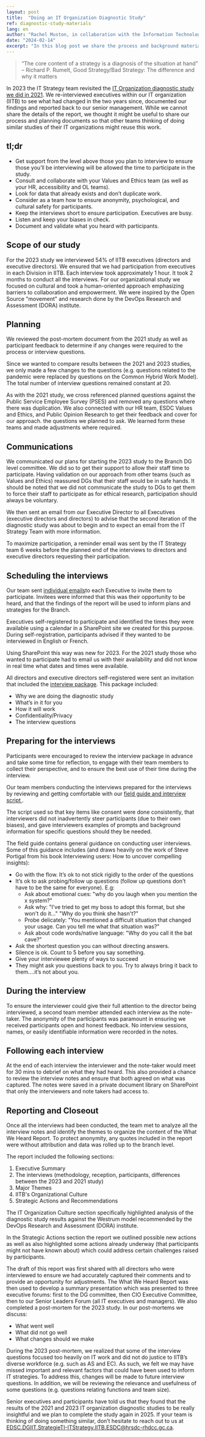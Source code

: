 ```yaml
---
layout: post
title:  "Doing an IT Organization Diagnostic Study"
ref: diagnostic-study-materials
lang: en
author: "Rachel Muston, in collaboration with the Information Technology (IT) Strategy team"
date: "2024-02-14"
excerpt: "In this blog post we share the process and background materials we used (including questionnaire, emails, and script) to conduct the Diagnostic Study of ESDC’s IT Organization we did in 2023. (8 min read)"
---
```

<!-- markdownlint-disable MD033 -->

> “The core content of a strategy is a diagnosis of the situation at hand” – Richard P. Rumelt, Good Strategy/Bad Strategy: The difference and why it matters

In 2023 the IT Strategy team revisited the [IT Organization diagnostic study we did in 2021](2021-12-10-iitb-diagnostic-study.md).
We re-interviewed executives within our IT organization (IITB) to see what had changed in the two years since, documented our findings and reported back to our senior management.
While we cannot share the details of the report, we thought it might be useful to share our process and planning documents so that other teams thinking of doing similar studies of their IT organizations might reuse this work.

## tl;dr

- Get support from the level above those you plan to interview to ensure those you’ll be interviewing will be allowed the time to participate in the study.
- Consult and collaborate with your Values and Ethics team (as well as your HR, accessibility and OL teams).
- Look for data that already exists and don’t duplicate work.
- Consider as a team how to ensure anonymity, psychological, and cultural safety for participants.
- Keep the interviews short to ensure participation. Executives are busy.
- Listen and keep your biases in check.
- Document and validate what you heard with participants.

## Scope of our study

For the 2023 study we interviewed 54% of IITB executives (directors and executive directors).
We ensured that we had participation from executives in each Division in IITB.
Each interview took approximately 1 hour.
It took 2 months to conduct all the interviews.
For our organizational study we focused on cultural and took a human-oriented approach emphasizing barriers to collaboration and empowerment.
We were inspired by the Open Source "movement" and research done by the DevOps Research and Assessment (DORA) institute.

## Planning

We reviewed the post-mortem document from the 2021 study as well as participant feedback to determine if any changes were required to the process or interview questions.

Since we wanted to compare results between the 2021 and 2023 studies, we only made a few changes to the questions (e.g. questions related to the pandemic were replaced by questions on the Common Hybrid Work Model).
The total number of interview questions remained constant at 20.

As with the 2021 study, we cross referenced planned questions against the Public Service Employee Survey (PSES) and removed any questions where there was duplication.
We also connected with our HR team, ESDC Values and Ethics, and Public Opinion Research to get their feedback and cover for our approach. the questions we planned to ask.
We learned form these teams and made adjustments where required.

## Communications

We communicated our plans for starting the 2023 study to the Branch DG level committee.
We did so to get their support to allow their staff time to participate.
Having validation on our approach from other teams (such as Values and Ethics) reassured DGs that their staff would be in safe hands.
It should be noted that we did not communicate the study to DGs to get them to force their staff to participate as for ethical research, participation should always be voluntary.

We then sent an email from our Executive Director to all Executives (executive directors and directors) to advise that the second iteration of the diagnostic study was about to begin and to expect an email from the IT Strategy Team with more information.

To maximize participation, a reminder email was sent by the IT Strategy team 6 weeks before the planned end of the interviews to directors and executive directors requesting their participation.

## Scheduling the interviews

Our team sent <a href="{{ site.baseurl }}{% link assets/files/invitation-email.md %}" title="individual emails"> individual emails</a>to each Executive to invite them to participate.
Invitees were informed that this was their opportunity to be heard, and that the findings of the report will be used to inform plans and strategies for the Branch.

Executives self-registered to participate and identified the times they were available using a calendar in a SharePoint site we created for this purpose.
During self-registration, participants advised if they wanted to be interviewed in English or French.

Using SharePoint this way was new for 2023.
For the 2021 study those who wanted to participate had to email us with their availability and did not know in real time what dates and times were available.

All directors and executive directors self-registered were sent an invitation that included the <a href="{{ site.baseurl }}{% link assets/files/interview-package.md %}" title="interview package"> interview package</a>.
This package included:

- Why we are doing the diagnostic study
- What’s in it for you
- How it will work
- Confidentiality/Privacy
- The interview questions

## Preparing for the interviews

Participants were encouraged to review the interview package in advance and take some time for reflection, to engage with their team members to collect their perspective, and to ensure the best use of their time during the interview.

Our team members conducting the interviews prepared for the interviews by reviewing and getting comfortable with our <a href="{{ site.baseurl }}{% link assets/files/field-guide.md %}" title="field guide"> field guide and interview script </a>.

The script used so that key items like consent were done consistently, that interviewers did not inadvertently steer participants (due to their own biases), and gave interviewers examples of prompts and background information for specific questions should they be needed.

The field guide contains general guidance on conducting user interviews.
Some of this guidance includes (and draws heavily on the work of Steve Portigal from his book Interviewing users: How to uncover compelling insights):

- Go with the flow. It’s ok to not stick rigidly to the order of the questions
- It’s ok to ask probing/follow up questions (follow up questions don't have to be the same for everyone). E.g:
  - Ask about emotional cues: "why do you laugh when you mention the x system?"
  - Ask why: "I've tried to get my boss to adopt this format, but she won't do it..."  "Why do you think she hasn't?"
  - Probe delicately: "You mentioned a difficult situation that changed your usage.  Can you tell me what that situation was?"
  - Ask about code words/native language: "Why do you call it the bat cave?"
- Ask the shortest question you can without directing answers.
- Silence is ok.  Count to 5 before you say something.
- Give your interviewee plenty of ways to succeed
- They might ask you questions back to you. Try to always bring it back to them....it’s not about you.

## During the interview

To ensure the interviewer could give their full attention to the director being interviewed, a second team member attended each interview as the note-taker.
The anonymity of the participants was paramount in ensuring we received participants open and honest feedback.
No interview sessions, names, or easily identifiable information were recorded in the notes.

## Following each interview

At the end of each interview the interviewer and the note-taker would meet for 30 mins to debrief on what they had heard.
This also provided a chance to review the interview notes and ensure that both agreed on what was captured.
The notes were saved in a private document library on SharePoint that only the interviewers and note takers had access to.

## Reporting and Closeout

Once all the interviews had been conducted, the team met to analyze all the interview notes and identify the themes to organize the content of the What We Heard Report.
To protect anonymity, any quotes included in the report were without attribution and data was rolled up to the branch level.

The report included the following sections:

1. Executive Summary
2. The interviews (methodology, reception, participants, differences between the 2023 and 2021 study)
3. Major Themes
4. IITB's Organizational Culture
5. Strategic Actions and Recommendations

The IT Organization Culture section specifically highlighted analysis of the diagnostic study results against the Westrum model recommended by the DevOps Research and Assessment (DORA) institute.

In the Strategic Actions section the report we outlined possible new actions as well as also highlighted some actions already underway (that participants might not have known about) which could address certain challenges raised by participants.

The draft of this report was first shared with all directors who were interviewed to ensure we had accurately captured their comments and to provide an opportunity for adjustments.
The What We Heard Report was then used to develop a summary presentation which was presented to three executive forums: first to the DG committee, then CIO Executive Committee, then to our Senior Leaders Forum (all IT executives and managers).
We also completed a post-mortem for the 2023 study.
In our post-mortems we discuss:

- What went well
- What did not go well
- What changes should we make

During the 2023 post-mortem, we realized that some of the interview questions focused too heavily on IT work and did not do justice to IITB’s diverse workforce (e.g. such as AS and EC).
As such, we felt we may have missed important and relevant factors that could have been used to inform IT strategies.
To address this, changes will be made to future interview questions.
In addition, we will be reviewing the relevance and usefulness of some questions (e.g. questions relating functions and team size).

Senior executives and participants have told us that they found that the results of the 2021 and 2023 IT organization diagnostic studies to be really insightful and we plan to complete the study again in 2025.
If your team is thinking of doing something similar, don’t hesitate to reach out to us at [EDSC.DGIIT.StrategieTI-ITStrategy.IITB.ESDC@hrsdc-rhdcc.gc.ca](mailto:EDSC.DGIIT.StrategieTI-ITStrategy.IITB.ESDC@hrsdc-rhdcc.gc.ca).
